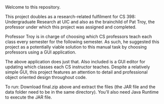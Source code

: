 Welcome to this repository.

This project doubles as a research-related fulfilment for 
CS 398: Undergraduate Research at UIC and also as the brainchild
of Pat Troy, the professor under which this project was assigned
and completed.

Professor Troy is in charge of choosing which CS professors teach each 
class every semester for the following semester. As such, he suggested
this project as a potentially viable solution to this manual task
by choosing professors using a GUI application. 

The above application does just that. Also included is a GUI editor 
for updating which classes each CS instructor teaches. Despite a 
relatively simple GUI, this project features an attention to detail 
and professional object oriented design throughout code. 

To run: Download final.zip above and extract the files 
(the JAR file and the data folder need to be in the same directory).
You'll also need Java Runtime to execute the JAR file.